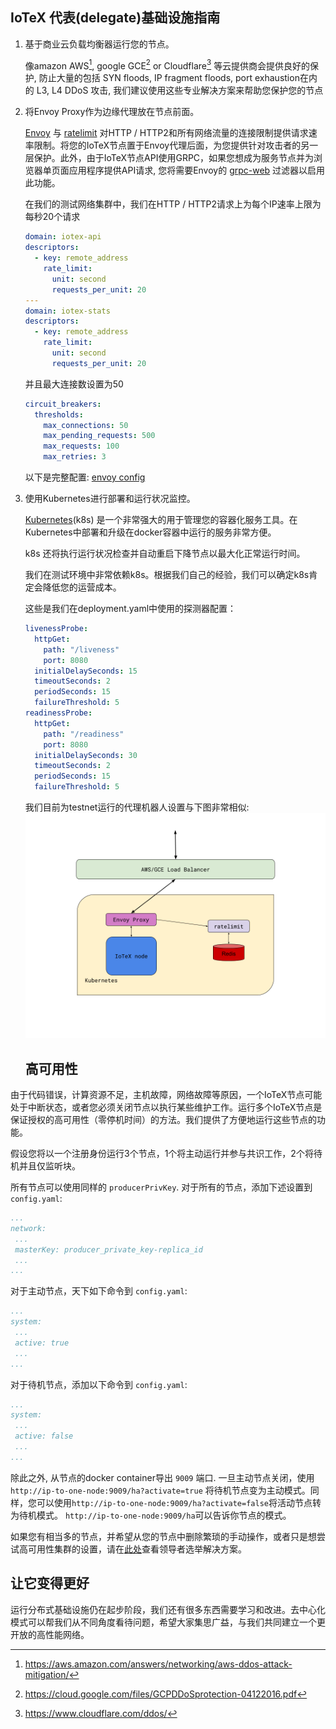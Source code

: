 ## IoTeX 代表(delegate)基础设施指南

1. 基于商业云负载均衡器运行您的节点。

   像amazon AWS[^1], google GCE[^2] or Cloudflare[^3] 等云提供商会提供良好的保护, 防止大量的包括 SYN floods, IP fragment floods, port exhaustion在内的 L3, L4 DDoS 攻击, 我们建议使用这些专业解决方案来帮助您保护您的节点

2. 将Envoy Proxy作为边缘代理放在节点前面。

   [Envoy](https://www.envoyproxy.io/) 与 [ratelimit](https://github.com/lyft/ratelimit) 对HTTP / HTTP2和所有网络流量的连接限制提供请求速率限制。将您的IoTeX节点置于Envoy代理后面，为您提供针对攻击者的另一层保护。此外，由于IoTeX节点API使用GRPC，如果您想成为服务节点并为浏览器单页面应用程序提供API请求, 您将需要Envoy的 [grpc-web](https://github.com/grpc/grpc-web) 过滤器以启用此功能。

   在我们的测试网络集群中，我们在HTTP / HTTP2请求上为每个IP速率上限为每秒20个请求

   ```yaml
   domain: iotex-api
   descriptors:
     - key: remote_address
       rate_limit:
         unit: second
         requests_per_unit: 20
   ---
   domain: iotex-stats
   descriptors:
     - key: remote_address
       rate_limit:
         unit: second
         requests_per_unit: 20
   ```

   并且最大连接数设置为50

   ```yaml
   circuit_breakers:
     thresholds:
       max_connections: 50
       max_pending_requests: 500
       max_requests: 100
       max_retries: 3
   ```

   

   以下是完整配置: [envoy config](https://gist.github.com/yutongp/c61292bf5c9c6e3058df96989365cb0c)

3. 使用Kubernetes进行部署和运行状况监控。

   [Kubernetes](https://kubernetes.io)(k8s) 是一个非常强大的用于管理您的容器化服务工具。在Kubernetes中部署和升级在docker容器中运行的服务非常方便。

   k8s 还将执行运行状况检查并自动重启下降节点以最大化正常运行时间。

   我们在测试环境中非常依赖k8s。根据我们自己的经验，我们可以确定k8s肯定会降低您的运营成本。


   这些是我们在deployment.yaml中使用的探测器配置：
   
   ```yaml
   livenessProbe:
     httpGet:
       path: "/liveness"
       port: 8080
     initialDelaySeconds: 15
     timeoutSeconds: 2
     periodSeconds: 15
     failureThreshold: 5
   readinessProbe:
     httpGet:
       path: "/readiness"
       port: 8080
     initialDelaySeconds: 30
     timeoutSeconds: 2
     periodSeconds: 15
     failureThreshold: 5
   ```

   我们目前为testnet运行的代理机器人设置与下图非常相似:![infra](infra.png?raw=true)
   
   ## 高可用性

 由于代码错误，计算资源不足，主机故障，网络故障等原因，一个IoTeX节点可能处于中断状态，或者您必须关闭节点以执行某些维护工作。运行多个IoTeX节点是保证授权的高可用性（零停机时间）的方法。我们提供了方便地运行这些节点的功能。
 
 假设您将以一个注册身份运行3个节点，1个将主动运行并参与共识工作，2个将待机并且仅监听块。
 
 所有节点可以使用同样的 `producerPrivKey`. 对于所有的节点，添加下述设置到 `config.yaml`:

 ```yaml
...
network:
  ...
  masterKey: producer_private_key-replica_id
  ...
...
```

 对于主动节点，天下如下命令到 `config.yaml`:

 ```yaml
...
system:
  ...
  active: true
  ...
...
```

 对于待机节点，添加以下命令到 `config.yaml`: 

 ```yaml
...
system:
  ...
  active: false
  ...
...
```

 除此之外, 从节点的docker container导出 `9009` 端口. 一旦主动节点关闭，使用`http://ip-to-one-node:9009/ha?activate=true` 将待机节点变为主动模式。同样，您可以使用`http://ip-to-one-node:9009/ha?activate=false`将活动节点转为待机模式。 `http://ip-to-one-node:9009/ha`可以告诉你节点的模式。

 如果您有相当多的节点，并希望从您的节点中删除繁琐的手动操作，或者只是想尝试高可用性集群的设置，请在[此处](https://github.com/zjshen14/iotex-leader-election)查看领导者选举解决方案。
 
## 让它变得更好
   运行分布式基础设施仍在起步阶段，我们还有很多东西需要学习和改进。去中心化模式可以帮我们从不同角度看待问题，希望大家集思广益，与我们共同建立一个更开放的高性能网络。


[^1]: https://aws.amazon.com/answers/networking/aws-ddos-attack-mitigation/
[^2]: https://cloud.google.com/files/GCPDDoSprotection-04122016.pdf
[^3]: https://www.cloudflare.com/ddos/
